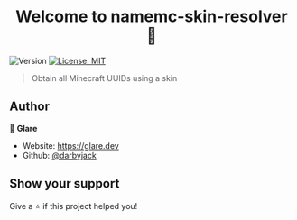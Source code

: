 <h1 align="center">Welcome to namemc-skin-resolver 👋</h1>
<p>
  <img alt="Version" src="https://img.shields.io/badge/version-1.0.0-blue.svg?cacheSeconds=2592000" />
  <a href="#" target="_blank">
    <img alt="License: MIT" src="https://img.shields.io/badge/License-MIT-yellow.svg" />
  </a>
</p>

> Obtain all Minecraft UUIDs using a skin

## Author

👤 **Glare**

* Website: https://glare.dev
* Github: [@darbyjack](https://github.com/darbyjack)

## Show your support

Give a ⭐️ if this project helped you!